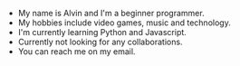 - My name is Alvin and I'm a beginner programmer.
- My hobbies include video games, music and technology.
- I'm currently learning Python and Javascript.
- Currently not looking for any collaborations.
- You can reach me on my email.
